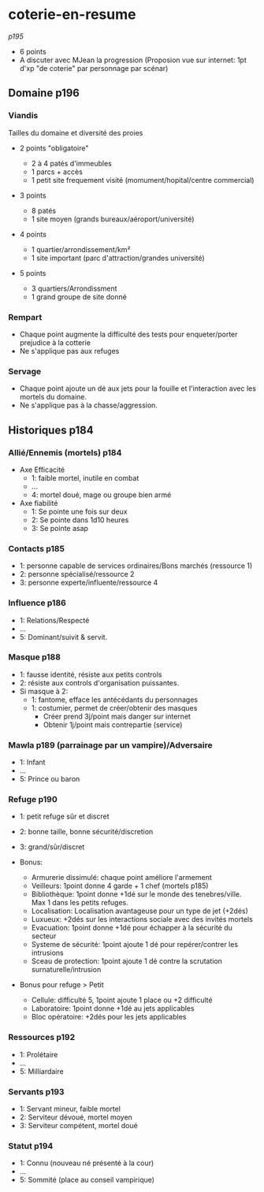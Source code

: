# coterie-en-resume
_p195_
- 6 points
- A discuter avec MJean la progression (Proposion vue sur internet: 1pt d'xp "de coterie" par personnage par scénar)
## Domaine p196
### Viandis
Tailles du domaine et diversité des proies
- 2 points "obligatoire"
  - 2 à 4 patés d'immeubles
  - 1 parcs + accès
  - 1 petit site frequement visité (momument/hopital/centre commercial)

- 3 points
  - 8 patés
  - 1 site moyen (grands bureaux/aéroport/université)

- 4 points
  - 1 quartier/arrondissement/km²
  - 1 site important (parc d'attraction/grandes université)

- 5 points
  - 3 quartiers/Arrondissment
  - 1 grand groupe de site donné

### Rempart
- Chaque point augmente la difficulté des tests pour enqueter/porter prejudice à la cotterie
- Ne s'applique pas aux refuges

### Servage
- Chaque point ajoute un dé aux jets pour la fouille et l'interaction avec les mortels du domaine.
- Ne s'applique pas à la chasse/aggression.

## Historiques p184

### Allié/Ennemis (mortels) p184
- Axe Efficacité
  - 1: faible mortel, inutile en combat
  - ...
  - 4: mortel doué, mage ou groupe bien armé
- Axe fiabilité 
  - 1: Se pointe une fois sur deux
  - 2: Se pointe dans 1d10 heures
  - 3: Se pointe asap

### Contacts p185
- 1: personne capable de services ordinaires/Bons marchés (ressource 1)
- 2: personne spécialisé/ressource 2
- 3: personne experte/influente/ressource 4

### Influence p186
- 1: Relations/Respecté
- ...
- 5: Dominant/suivit & servit.

### Masque p188
- 1: fausse identité, résiste aux petits controls
- 2: résiste aux controls d'organisation puissantes.
- Si masque à 2:
  - 1: fantome, efface les antécédants du personnages
  - 1: costumier, permet de créer/obtenir des masques
    - Créer prend 3j/point mais danger sur internet
    - Obtenir 1j/point mais contrepartie (service)

### Mawla p189 (parrainage par un vampire)/Adversaire
  - 1: Infant
  - ...
  - 5: Prince ou baron

### Refuge p190
- 1: petit refuge sûr et discret
- 2: bonne taille, bonne sécurité/discretion
- 3: grand/sûr/discret

- Bonus:
  - Armurerie dissimulé: chaque point améliore l'armement
  - Veilleurs: 1point donne 4 garde + 1 chef (mortels p185)
  - Bibliothèque: 1point donne +1dé sur le monde des tenebres/ville. Max 1 dans les petits refuges.
  - Localisation: Localisation avantageuse pour un type de jet (+2dés)
  - Luxueux: +2dés sur les interactions sociale avec des invités mortels
  - Evacuation: 1point donne +1dé pour échapper à la sécurité du secteur
  - Systeme de sécurité: 1point ajoute 1 dé pour repérer/contrer les intrusions
  - Sceau de protection: 1point ajoute 1 dé contre la scrutation surnaturelle/intrusion

- Bonus pour refuge > Petit
  - Cellule: difficulté 5, 1point ajoute 1 place ou +2 difficulté
  - Laboratoire: 1point donne +1dé au jets applicables
  - Bloc opératoire: +2dés pour les jets applicables

### Ressources p192
- 1: Prolétaire
- ...
- 5: Milliardaire

### Servants p193
- 1: Servant mineur, faible mortel
- 2: Serviteur dévoué, mortel moyen
- 3: Serviteur compétent, mortel doué

### Statut p194
- 1: Connu (nouveau né présenté à la cour)
- ...
- 5: Sommité (place au conseil vampirique)
